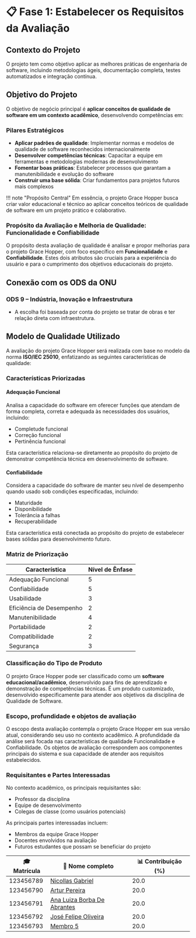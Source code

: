 # 📋 **Fase 1: Estabelecer os Requisitos da Avaliação**

## **Contexto do Projeto**

O projeto tem como objetivo aplicar as melhores práticas de engenharia de software, incluindo metodologias ágeis, documentação completa, testes automatizados e integração contínua.

## **Objetivo do Projeto**

O objetivo de negócio principal é **aplicar conceitos de qualidade de software em um contexto acadêmico**, desenvolvendo competências em:

### **Pilares Estratégicos**

- **Aplicar padrões de qualidade**: Implementar normas e modelos de qualidade de software reconhecidos internacionalmente
- **Desenvolver competências técnicas**: Capacitar a equipe em ferramentas e metodologias modernas de desenvolvimento
- **Fomentar boas práticas**: Estabelecer processos que garantam a manutenibilidade e evolução do software
- **Construir uma base sólida**: Criar fundamentos para projetos futuros mais complexos

!!! note "Propósito Central"
    Em essência, o projeto Grace Hopper busca criar valor educacional e técnico ao aplicar conceitos teóricos de qualidade de software em um projeto prático e colaborativo.

### **Propósito da Avaliação e Melhoria de Qualidade: Funcionalidade e Confiabilidade**

O propósito desta avaliação de qualidade é analisar e propor melhorias para o projeto Grace Hopper, com foco específico em **Funcionalidade** e **Confiabilidade**. Estes dois atributos são cruciais para a experiência do usuário e para o cumprimento dos objetivos educacionais do projeto.

## **Conexão com os ODS da ONU**

### ODS 9 – Indústria, Inovação e Infraestrutura

- A escolha foi baseada por conta do projeto se tratar de obras e ter relação direta com infraestrutura. 


## **Modelo de Qualidade Utilizado**

A avaliação do projeto Grace Hopper será realizada com base no modelo da norma **ISO/IEC 25010**, enfatizando as seguintes características de qualidade:

### **Características Priorizadas**

#### **Adequação Funcional**
Analisa a capacidade do software em oferecer funções que atendam de forma completa, correta e adequada às necessidades dos usuários, incluindo:
- Completude funcional
- Correção funcional
- Pertinência funcional

Esta característica relaciona-se diretamente ao propósito do projeto de demonstrar competência técnica em desenvolvimento de software.

#### **Confiabilidade**
Considera a capacidade do software de manter seu nível de desempenho quando usado sob condições especificadas, incluindo:
- Maturidade
- Disponibilidade
- Tolerância a falhas
- Recuperabilidade

Esta característica está conectada ao propósito do projeto de estabelecer bases sólidas para desenvolvimento futuro.

### **Matriz de Priorização**

| Característica           | Nível de Ênfase | 
|--------------------------|-----------------|
| Adequação Funcional      | 5 |
| Confiabilidade           | 5 | 
| Usabilidade              | 3 | 
| Eficiência de Desempenho | 2 | 
| Manutenibilidade         | 4 | 
| Portabilidade            | 2 |
| Compatibilidade          | 2 |
| Segurança                | 3 | 

### **Classificação do Tipo de Produto**

O projeto Grace Hopper pode ser classificado como um **software educacional/acadêmico**, desenvolvido para fins de aprendizado e demonstração de competências técnicas. É um produto customizado, desenvolvido especificamente para atender aos objetivos da disciplina de Qualidade de Software.

### **Escopo, profundidade e objetos de avaliação**

O escopo desta avaliação contempla o projeto Grace Hopper em sua versão atual, considerando seu uso no contexto acadêmico. A profundidade da análise será focada nas características de qualidade Funcionalidade e Confiabilidade. Os objetos de avaliação correspondem aos componentes principais do sistema e sua capacidade de atender aos requisitos estabelecidos.

### **Requisitantes e Partes Interessadas**

No contexto acadêmico, os principais requisitantes são:
- Professor da disciplina
- Equipe de desenvolvimento
- Colegas de classe (como usuários potenciais)

As principais partes interessadas incluem:
- Membros da equipe Grace Hopper
- Docentes envolvidos na avaliação
- Futuros estudantes que possam se beneficiar do projeto

| 🎓 Matrícula | 🙋 Nome completo | 📊 Contribuição (%) |
|-------------|------------------|---------------------|
| 123456789 | [Nicollas Gabriel](https://github.com/Nicollaxs) | 20.0 |
| 123456790 | [Artur Pereira ](https://github.com/R2PX) | 20.0 |
| 123456791 | [Ana Luiza Borba De Abrantes](https://github.com/luabrantess) | 20.0 |
| 123456792 | [José Felipe Oliveira](https://github.com/Jose1277) | 20.0 |
| 123456793 | [Membro 5](https://github.com/membro5) | 20.0 |